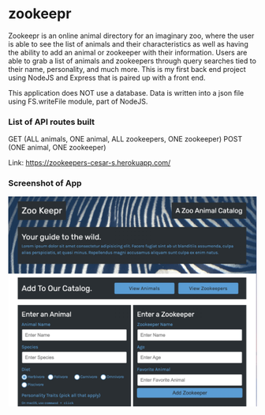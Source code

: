# zookeepr

Zookeepr is an online animal directory for an imaginary zoo, where the user is able to see the list of animals and their characteristics as well as having the ability to add an animal or zookeeper with their information. Users are able to grab a list of animals and zookeepers through query searches tied to their name, personality, and much more. This is my first back end project using NodeJS and Express that is paired up with a front end.

This application does NOT use a database. Data is written into a json file using FS.writeFile module, part of NodeJS.


### List of API routes built
GET (ALL animals, ONE animal, ALL zookeepers, ONE zookeeper)
POST (ONE animal, ONE zookeeper)


Link: https://zookeepers-cesar-s.herokuapp.com/ 

### Screenshot of App

![Screenshot 1](/public/assets/images/sch-1.jpeg)